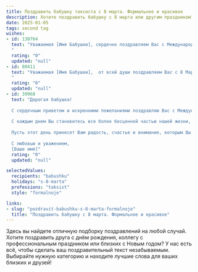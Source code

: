 ```yaml
---
title: Поздравить бабушку таксиста с 8 марта. Формальное и красивое
description: Хотите поздравить бабушку с 8 марта или другим праздником? Наш ИИ создаст незабываемое поздравление, а вы обязательно выделитесь среди других.  
date: 2025-01-05
tags: second tag
wishes:
- id: 130764
  text: "Уважаемая [Имя Бабушки], сердечно поздравляем Вас с Международным женским днём 8 Марта!  Желаем Вам крепкого здоровья, бодрости духа и благополучия. Пусть каждый день приносит радость, а Ваша жизнь будет наполнена теплом, заботой и вниманием близких.  Искренне восхищаемся Вашей выдержкой и профессионализмом, проявленными за долгие годы работы таксистом.  Счастья Вам и всего самого наилучшего!
  "
  rating: "0"
  updated: "null"
- id: 80411
  text: "Уважаемая [Имя Бабушки],  от всей души поздравляем Вас с 8 Марта! Желаем Вам крепкого здоровья, душевного тепла, весеннего настроения,  успехов во всем, и чтобы каждый день был наполнен радостью и приятными заботами.  Пусть Ваша жизнь будет такой же яркой и красивой, как цветущие весенние сады.
  "
  rating: "0"
  updated: "null"
- id: 39968
  text: "Дорогая бабушка!
  
  С сердечным приветом и искренними пожеланиями поздравляю Вас с Международным женским днем 8 марта! В этот прекрасный праздничный день хочу выразить Вам свою глубокую благодарность за все тепло и заботу, которые Вы щедро дарите каждому из нас. Ваш жизненный путь вдохновляет, а мудрость и доброта светят, как маяк для близких.
  
  С каждым днем Вы становитесь все более бесценной частью нашей жизни, и Ваш труд как таксиста наглядно демонстрирует силу и стойкость настоящей женщины. Вы всегда заботитесь о других, помогаете добраться до места и дарите комфорт в каждом моменте.
  
  Пусть этот день принесет Вам радость, счастье и внимание, которым Вы заслуживаете. Желаю здоровья, благополучия и любви, а также чтобы каждый новый день дарил новые впечатления и положительные эмоции.
  
  С любовью и уважением,
  [Ваше имя]"
  rating: "0"
  updated: "null"

selectedValues:
  recipients: "babushku"
  holidays: "s-8-marta"
  professions: "taksist"
  style: "formalnoje"

links:
- slug: "pozdravit-babushku-s-8-marta-formalnoje"
  title: "Поздравить бабушку с 8 марта. Формальное и красивое"
---
```


Здесь вы найдете отличную подборку поздравлений на любой случай.
Хотите поздравить друга с днём рождения, коллегу с профессиональным праздником или близких с Новым годом? У нас есть всё, чтобы сделать ваш поздравительный текст незабываемым. Выбирайте нужную категорию и находите лучшие слова для ваших близких и друзей!
